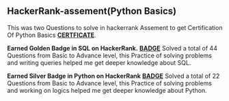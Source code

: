 ## HackerRank-assement(Python Basics)
This was two Questions to solve in hackerrank Assement to get Certification Of Python Basics  **[CERTFICATE](https://www.hackerrank.com/certificates/deede1168056)**.

**Earned Golden Badge in SQL on HackerRank.** **[BADGE](https://www.hackerrank.com/profile/shahhsoham)**
Solved a total of 44 Questions from Basic to Advance level, this Practice of solving problems and writing queries helped me get deeper knowledge about SQL. 


**Earned Silver Badge in Python on HackerRank** **[BADGE](https://www.hackerrank.com/profile/shahhsoham)**
Solved a total of 22 Questions from Basic to Advance level, this Practice of solving problems and working on logics helped me get deeper knowledge about Python.
